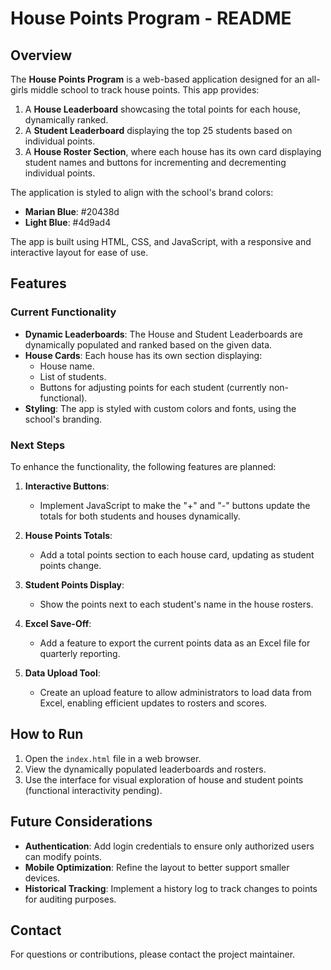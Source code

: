 # House Points Program - README

## Overview
The **House Points Program** is a web-based application designed for an all-girls middle school to track house points. This app provides:

1. A **House Leaderboard** showcasing the total points for each house, dynamically ranked.
2. A **Student Leaderboard** displaying the top 25 students based on individual points.
3. A **House Roster Section**, where each house has its own card displaying student names and buttons for incrementing and decrementing individual points.

The application is styled to align with the school's brand colors:
- **Marian Blue**: #20438d
- **Light Blue**: #4d9ad4

The app is built using HTML, CSS, and JavaScript, with a responsive and interactive layout for ease of use.

## Features
### Current Functionality
- **Dynamic Leaderboards**: The House and Student Leaderboards are dynamically populated and ranked based on the given data.
- **House Cards**: Each house has its own section displaying:
  - House name.
  - List of students.
  - Buttons for adjusting points for each student (currently non-functional).
- **Styling**: The app is styled with custom colors and fonts, using the school's branding.

### Next Steps
To enhance the functionality, the following features are planned:

1. **Interactive Buttons**:
   - Implement JavaScript to make the "+" and "-" buttons update the totals for both students and houses dynamically.

2. **House Points Totals**:
   - Add a total points section to each house card, updating as student points change.

3. **Student Points Display**:
   - Show the points next to each student's name in the house rosters.

4. **Excel Save-Off**:
   - Add a feature to export the current points data as an Excel file for quarterly reporting.

5. **Data Upload Tool**:
   - Create an upload feature to allow administrators to load data from Excel, enabling efficient updates to rosters and scores.

## How to Run
1. Open the `index.html` file in a web browser.
2. View the dynamically populated leaderboards and rosters.
3. Use the interface for visual exploration of house and student points (functional interactivity pending).

## Future Considerations
- **Authentication**: Add login credentials to ensure only authorized users can modify points.
- **Mobile Optimization**: Refine the layout to better support smaller devices.
- **Historical Tracking**: Implement a history log to track changes to points for auditing purposes.

## Contact
For questions or contributions, please contact the project maintainer.

